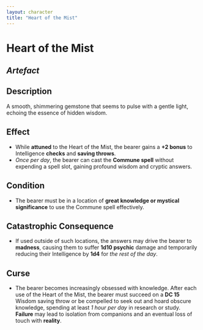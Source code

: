 ```yaml
---
layout: character
title: "Heart of the Mist"
---
```


# Heart of the Mist
## *Artefact* 
## Description
A smooth, shimmering gemstone that seems to pulse with a gentle light, echoing the essence of hidden wisdom.
## Effect
- While **attuned** to the Heart of the Mist, the bearer gains a **+2 bonus** to Intelligence **checks** and **saving throws**.
- *Once per day*, the bearer can cast the **Commune spell** without expending a spell slot, gaining profound wisdom and cryptic answers.

## Condition
- The bearer must be in a location of **great knowledge or mystical significance** to use the Commune spell effectively.

## Catastrophic Consequence
- If used outside of such locations, the answers may drive the bearer to **madness**, causing them to suffer **1d10 psychic** damage and temporarily reducing their Intelligence by **1d4** for *the rest of the day*.

## Curse
- The bearer becomes increasingly obsessed with knowledge. After each use of the Heart of the Mist, the bearer must succeed on a **DC 15** Wisdom saving throw or be compelled to seek out and hoard obscure knowledge, spending at least *1 hour per day* in research or study. **Failure** may lead to isolation from companions and an eventual loss of touch with **reality**.